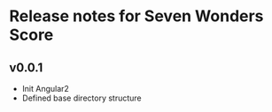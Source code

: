 # Release notes for Seven Wonders Score

## v0.0.1

* Init Angular2
* Defined base directory structure
